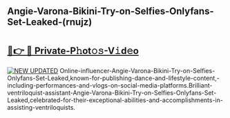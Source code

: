## Angie-Varona-Bikini-Try-on-Selfies-Onlyfans-Set-Leaked-(rnujz)


# <h2><a href="https://mediaupload.pro?-19M">🔗👉 🔴 Private-P𝚑ot𝚘𝚜-V𝚒d𝚎o</a></h2>

[![NEW UPDATED](https://i.imgur.com/0qMVB7G.gif)](https://mediaupload.pro?-19M)
Online-influencer-Angie-Varona-Bikini-Try-on-Selfies-Onlyfans-Set-Leaked,known-for-publishing-dance-and-lifestyle-content,-including-performances-and-vlogs-on-social-media-platforms.Brilliant-ventriloquist-assistant-Angie-Varona-Bikini-Try-on-Selfies-Onlyfans-Set-Leaked,celebrated-for-their-exceptional-abilities-and-accomplishments-in-assisting-ventriloquists.  